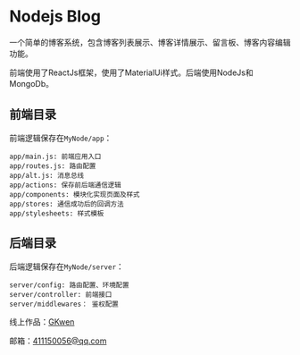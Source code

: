 # Nodejs Blog


一个简单的博客系统，包含博客列表展示、博客详情展示、留言板、博客内容编辑功能。

前端使用了ReactJs框架，使用了MaterialUi样式。后端使用NodeJs和MongoDb。

## 前端目录

前端逻辑保存在`MyNode/app`：
```aidl
app/main.js: 前端应用入口
app/routes.js: 路由配置
app/alt.js: 消息总线
app/actions: 保存前后端通信逻辑
app/components: 模块化实现页面及样式
app/stores: 通信成功后的回调方法
app/stylesheets: 样式模板
```

## 后端目录

后端逻辑保存在`MyNode/server`：
```
server/config: 路由配置、环境配置
server/controller: 前端接口
server/middlewares： 鉴权配置
```


线上作品：[GKwen](https://www.gkwen.com/)

邮箱：411150056@qq.com
